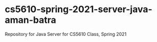 # cs5610-spring-2021-server-java-aman-batra
Repository for Java Server for CS5610 Class, Spring 2021
